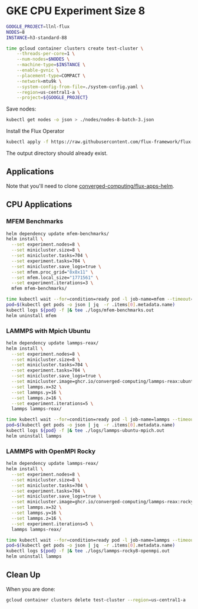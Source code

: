 # GKE CPU Experiment Size 8

```bash
GOOGLE_PROJECT=llnl-flux
NODES=8
INSTANCE=h3-standard-88

time gcloud container clusters create test-cluster \
    --threads-per-core=1 \
    --num-nodes=$NODES \
    --machine-type=$INSTANCE \
    --enable-gvnic \
    --placement-type=COMPACT \
    --network=mtu9k \
    --system-config-from-file=./system-config.yaml \
    --region=us-central1-a \
    --project=${GOOGLE_PROJECT}
```

Save nodes:

```bash
kubectl get nodes -o json > ./nodes/nodes-8-batch-3.json 
```

Install the Flux Operator

```bash
kubectl apply -f https://raw.githubusercontent.com/flux-framework/flux-operator/refs/heads/main/examples/dist/flux-operator.yaml
```

The output directory should already exist.

## Applications

Note that you'll need to clone [converged-computing/flux-apps-helm](https://github.com/converged-computing/flux-apps-helm).

## CPU Applications

### MFEM Benchmarks

```bash
helm dependency update mfem-benchmarks/
helm install \
  --set experiment.nodes=8 \
  --set minicluster.size=8 \
  --set minicluster.tasks=704 \
  --set experiment.tasks=704 \
  --set minicluster.save_logs=true \
  --set mfem.proc_grid="8x8x11" \
  --set mfem.local_size="1771561" \
  --set experiment.iterations=3 \
  mfem mfem-benchmarks/

time kubectl wait --for=condition=ready pod -l job-name=mfem --timeout=600s
pod=$(kubectl get pods -o json | jq  -r .items[0].metadata.name)
kubectl logs ${pod} -f |& tee ./logs/mfem-benchmarks.out
helm uninstall mfem
```

### LAMMPS with Mpich Ubuntu

```bash
helm dependency update lammps-reax/
helm install \
  --set experiment.nodes=8 \
  --set minicluster.size=8 \
  --set minicluster.tasks=704 \
  --set experiment.tasks=704 \
  --set minicluster.save_logs=true \
  --set minicluster.image=ghcr.io/converged-computing/lammps-reax:ubuntu2204-mpich \
  --set lammps.x=32 \
  --set lammps.y=16 \
  --set lammps.z=16 \
  --set experiment.iterations=5 \
  lammps lammps-reax/

time kubectl wait --for=condition=ready pod -l job-name=lammps --timeout=600s
pod=$(kubectl get pods -o json | jq  -r .items[0].metadata.name)
kubectl logs ${pod} -f |& tee ./logs/lammps-ubuntu-mpich.out
helm uninstall lammps
```

### LAMMPS with OpenMPI Rocky

```bash
helm dependency update lammps-reax/
helm install \
  --set experiment.nodes=8 \
  --set minicluster.size=8 \
  --set minicluster.tasks=704 \
  --set experiment.tasks=704 \
  --set minicluster.save_logs=true \
  --set minicluster.image=ghcr.io/converged-computing/lammps-reax:rocky8 \
  --set lammps.x=32 \
  --set lammps.y=16 \
  --set lammps.z=16 \
  --set experiment.iterations=5 \
  lammps lammps-reax/

time kubectl wait --for=condition=ready pod -l job-name=lammps --timeout=600s
pod=$(kubectl get pods -o json | jq  -r .items[0].metadata.name)
kubectl logs ${pod} -f |& tee ./logs/lammps-rocky8-openmpi.out
helm uninstall lammps
```

## Clean Up

When you are done:

```bash
gcloud container clusters delete test-cluster --region=us-central1-a
```
